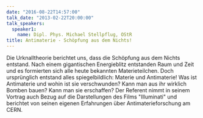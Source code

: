 ```yaml
---
date: "2016-08-22T14:57:00"
talk_date: "2013-02-22T20:00:00"
talk_speakers:
  speaker1:
    name: Dipl. Phys. Michael Stellpflug, OStR
title: Antimaterie - Schöpfung aus dem Nichts!
---
```


Die Urknalltheorie berichtet uns, dass die Schöpfung aus dem Nichts entstand. Nach einem gigantischen Energieblitz entstanden Raum und Zeit und es formierten sich alle heute bekannten Materieteilchen. Doch ursprünglich entstand alles spiegelbildlich: Materie und Antimaterie! Was ist Antimaterie und wohin ist sie verschwunden? Kann man aus ihr wirklich Bomben bauen? Kann man sie erschaffen?
Der Referent nimmt in seinem Vortrag auch Bezug auf die Darstellungen des Films "Illuminati" und berichtet von seinen eigenen Erfahrungen über Antimaterieforschung am CERN.
